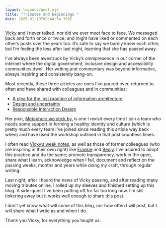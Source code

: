 ```yaml
---
layout: layouts/post.njk
title: "Tributes and beginnings "
date: 2025-01-19T09:44:54.799Z
---
```

[Vicky](https://www.vickyteinaki.com/) and I never talked, nor did we ever meet face to face. We messaged back and forth once or twice, and might have liked or commented on each other’s posts over the years too. It’s safe to say we barely knew each other, but I’m feeling the loss after last night, learning that she has passed away.

I’ve always been awestruck by Vicky’s omnipresence in our corner of the internet where the digital government, inclusive design and accessibility communities dwell. Her writing and commentary was beyond informative, always inspiring and consistently bang-on. 

Most recently, these three articles are ones I’ve poured over, returned to often and have shared with colleagues and in communities:

* [A plea for the lost practice of information architecture](https://www.vickyteinaki.com/blog/a-plea-for-the-lost-practice-of-information-architecture)
* [Design and uncertainty](https://www.vickyteinaki.com/blog/design-and-uncertainty/)
* [Responsible Interaction Design](https://www.vickyteinaki.com/blog/responsible-interaction-design)

Her post, [Metaphors we stick by,](https://medium.com/gov-design/metaphors-we-sticker-by-4e4ecdbf8d64) is one I revisit every time I join a team who needs some support in forming a healthy identity and culture (which is pretty much every team I've joined since reading this article way back when) and have used the workshop outlined in that post countless times.

I often read [Vicky’s week notes](https://medium.vickyteinaki.com/list/weeknotes-b51e1736a091), as well as those of former colleagues (who are inspiring in their own right) like [Frankie](https://frankieroberto.github.io/nhsnotes/)[](https://frankieroberto.github.io/nhsnotes/%5D%20and%20%5BBenjy) and [Benjy](https://www.benjystanton.co.uk/blog/). I’ve aspired to adopt this practice and do the same; promote transparency, work in the open, share what I learn, acknowledge when I fail, document and reflect on the passing weeks, months and years while doing my craft, through regular writing.

Last night, after I heard the news of Vicky passing, and after reading many moving tributes online, I rolled up my sleeves and finished setting up this blog. A side-quest I’ve been putting off for far too long now. I’m still tinkering away but it works well enough to share this post.

I don’t yet know what will come of this blog, nor how often I will post, but I will share what I write as and when I do.

Thank you Vicky, for everything you taught us.